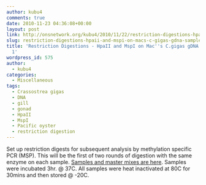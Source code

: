 ```yaml
---
author: kubu4
comments: true
date: 2010-11-23 04:36:08+00:00
layout: post
link: http://onsnetwork.org/kubu4/2010/11/22/restriction-digestions-hpaii-and-mspi-on-macs-c-gigas-gdna-samples-round-1/
slug: restriction-digestions-hpaii-and-mspi-on-macs-c-gigas-gdna-samples-round-1
title: 'Restriction Digestions - HpaII and MspI on Mac''s C.gigas gDNA Samples: Round
  1'
wordpress_id: 575
author:
  - kubu4
categories:
  - Miscellaneous
tags:
  - Crassostrea gigas
  - DNA
  - gill
  - gonad
  - HpaII
  - MspI
  - Pacific oyster
  - restriction digestion
---
```


Set up restriction digests for subsequent analysis by methylation specific PCR (MSP). This will be the first of two rounds of digestion with the same enzyme on each sample. [Samples and master mixes are here](https://spreadsheets.google.com/ccc?key=to7CQ1otBUzv34826s53JiA&hl=en&authkey=CKqciPYM#gid=0). Samples were incubated 3hr. @ 37C. All samples were heat inactivated at 80C for 30mins and then stored @ -20C.
